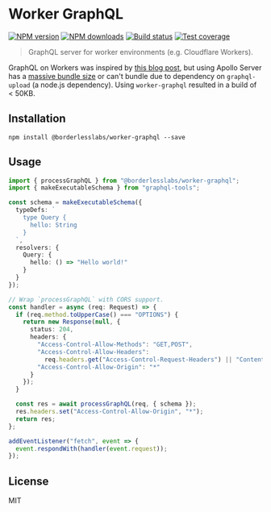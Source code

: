 # Worker GraphQL

[![NPM version][npm-image]][npm-url]
[![NPM downloads][downloads-image]][downloads-url]
[![Build status][travis-image]][travis-url]
[![Test coverage][coveralls-image]][coveralls-url]

> GraphQL server for worker environments (e.g. Cloudflare Workers).

GraphQL on Workers was inspired by [this blog post](https://blog.cloudflare.com/building-a-graphql-server-on-the-edge-with-cloudflare-workers/), but using Apollo Server has a [massive bundle size](https://github.com/apollographql/apollo-server/issues/1572) or can't bundle due to dependency on `graphql-upload` (a node.js dependency). Using `worker-graphql` resulted in a build of < 50KB.

## Installation

```
npm install @borderlesslabs/worker-graphql --save
```

## Usage

```ts
import { processGraphQL } from "@borderlesslabs/worker-graphql";
import { makeExecutableSchema } from "graphql-tools";

const schema = makeExecutableSchema({
  typeDefs: `
    type Query {
      hello: String
    }
  `,
  resolvers: {
    Query: {
      hello: () => "Hello world!"
    }
  }
});

// Wrap `processGraphQL` with CORS support.
const handler = async (req: Request) => {
  if (req.method.toUpperCase() === "OPTIONS") {
    return new Response(null, {
      status: 204,
      headers: {
        "Access-Control-Allow-Methods": "GET,POST",
        "Access-Control-Allow-Headers":
          req.headers.get("Access-Control-Request-Headers") || "Content-Type",
        "Access-Control-Allow-Origin": "*"
      }
    });
  }

  const res = await processGraphQL(req, { schema });
  res.headers.set("Access-Control-Allow-Origin", "*");
  return res;
};

addEventListener("fetch", event => {
  event.respondWith(handler(event.request));
});
```

## License

MIT

[npm-image]: https://img.shields.io/npm/v/borderlesslabs/worker-graphql.svg?style=flat
[npm-url]: https://npmjs.org/package/borderlesslabs/worker-graphql
[downloads-image]: https://img.shields.io/npm/dm/borderlesslabs/worker-graphql.svg?style=flat
[downloads-url]: https://npmjs.org/package/borderlesslabs/worker-graphql
[travis-image]: https://img.shields.io/travis/borderlesslabs/worker-graphql.svg?style=flat
[travis-url]: https://travis-ci.org/borderlesslabs/worker-graphql
[coveralls-image]: https://img.shields.io/coveralls/borderlesslabs/worker-graphql.svg?style=flat
[coveralls-url]: https://coveralls.io/r/borderlesslabs/worker-graphql?branch=master

